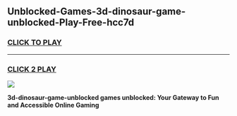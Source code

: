 
## Unblocked-Games-3d-dinosaur-game-unblocked-Play-Free-hcc7d
<h3>
<a href="https://premium76.site?title=3d-dinosaur-game-unblocked&ref=15A">CLICK TO PLAY</a></h3>
<hr>

<h3>
<a href="https://premium76.site?title=3d-dinosaur-game-unblocked&ref=15A">CLICK 2 PLAY</a>
  
</h3>

<a href="https://premium76.site?title=3d-dinosaur-game-unblocked&ref=15A"><img src="https://clearcache.store/games.png"></a>


**3d-dinosaur-game-unblocked games unblocked: Your Gateway to Fun and Accessible Online Gaming**
